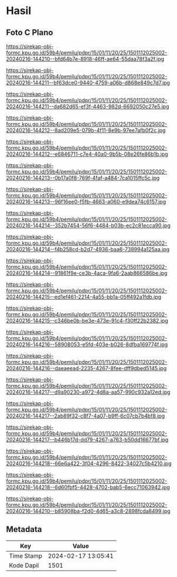 # Hasil

## Foto C Plano

https://sirekap-obj-formc.kpu.go.id/59b4/pemilu/pdpr/15/01/11/20/25/1501112025002-20240216-144210--bfd64b7e-8918-46ff-ae64-55daa78f3a2f.jpg

https://sirekap-obj-formc.kpu.go.id/59b4/pemilu/pdpr/15/01/11/20/25/1501112025002-20240216-144211--bf63dce0-9440-4759-a06b-d868e849c7d7.jpg

https://sirekap-obj-formc.kpu.go.id/59b4/pemilu/pdpr/15/01/11/20/25/1501112025002-20240216-144211--da682d65-ef3f-4463-982d-6692050c27e5.jpg

https://sirekap-obj-formc.kpu.go.id/59b4/pemilu/pdpr/15/01/11/20/25/1501112025002-20240216-144212--8ad209e5-079b-4f11-8e9b-97ee7afb0f2c.jpg

https://sirekap-obj-formc.kpu.go.id/59b4/pemilu/pdpr/15/01/11/20/25/1501112025002-20240216-144212--e6846711-c7e4-40a0-9b5b-08e26fe86b1b.jpg

https://sirekap-obj-formc.kpu.go.id/59b4/pemilu/pdpr/15/01/11/20/25/1501112025002-20240216-144213--0b17a0f8-769f-4faf-a484-7ca1015ffc5c.jpg

https://sirekap-obj-formc.kpu.go.id/59b4/pemilu/pdpr/15/01/11/20/25/1501112025002-20240216-144213--96f16ee0-f5fb-4663-a060-e9dea74c6157.jpg

https://sirekap-obj-formc.kpu.go.id/59b4/pemilu/pdpr/15/01/11/20/25/1501112025002-20240216-144214--352b7454-56f6-4484-b03b-ec2c81ecca90.jpg

https://sirekap-obj-formc.kpu.go.id/59b4/pemilu/pdpr/15/01/11/20/25/1501112025002-20240216-144214--f4b258cd-b2d7-4936-baa6-738994a125aa.jpg

https://sirekap-obj-formc.kpu.go.id/59b4/pemilu/pdpr/15/01/11/20/25/1501112025002-20240216-144214--91861f9e-ce3b-4aca-9fa6-2aab866586be.jpg

https://sirekap-obj-formc.kpu.go.id/59b4/pemilu/pdpr/15/01/11/20/25/1501112025002-20240216-144215--ed1ef461-2214-4a55-bb1a-05ff492a1fdb.jpg

https://sirekap-obj-formc.kpu.go.id/59b4/pemilu/pdpr/15/01/11/20/25/1501112025002-20240216-144215--c346be0b-be3e-473e-91c4-f30ff22b2382.jpg

https://sirekap-obj-formc.kpu.go.id/59b4/pemilu/pdpr/15/01/11/20/25/1501112025002-20240216-144216--58908053-e5fd-403e-b026-8dfba169774f.jpg

https://sirekap-obj-formc.kpu.go.id/59b4/pemilu/pdpr/15/01/11/20/25/1501112025002-20240216-144216--daeaeead-2235-4267-8fee-dff9dbed5145.jpg

https://sirekap-obj-formc.kpu.go.id/59b4/pemilu/pdpr/15/01/11/20/25/1501112025002-20240216-144217--d9a90230-a972-4d8a-aa57-990c932a12ed.jpg

https://sirekap-obj-formc.kpu.go.id/59b4/pemilu/pdpr/15/01/11/20/25/1501112025002-20240216-144217--2ab89f32-c8f7-4a07-b9ff-6c07cb7b4bf8.jpg

https://sirekap-obj-formc.kpu.go.id/59b4/pemilu/pdpr/15/01/11/20/25/1501112025002-20240216-144217--b446b17d-dd79-4267-a763-b50dd16677bf.jpg

https://sirekap-obj-formc.kpu.go.id/59b4/pemilu/pdpr/15/01/11/20/25/1501112025002-20240216-144218--66e6a422-3f04-4296-8422-34027c5b4210.jpg

https://sirekap-obj-formc.kpu.go.id/59b4/pemilu/pdpr/15/01/11/20/25/1501112025002-20240216-144218--6d60fbf5-4428-4702-bab5-6ecc71063942.jpg

https://sirekap-obj-formc.kpu.go.id/59b4/pemilu/pdpr/15/01/11/20/25/1501112025002-20240216-144210--b85908ba-f2d0-4d65-a3c8-2898fcda8499.jpg


## Metadata

| Key        | Value               |
| ---------- | ------------------- |
| Time Stamp | 2024-02-17 13:05:41 |
| Kode Dapil | 1501                |



